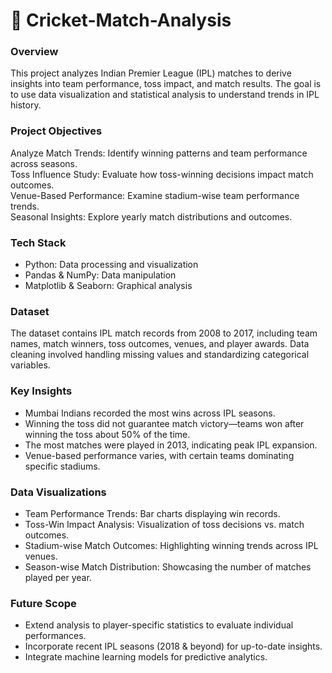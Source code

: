 # 🏏 Cricket-Match-Analysis

### Overview
This project analyzes Indian Premier League (IPL) matches to derive insights into team performance, toss impact, and match results. The goal is to use data visualization and statistical analysis to understand trends in IPL history.</br>

### Project Objectives
Analyze Match Trends: Identify winning patterns and team performance across seasons.</br>
Toss Influence Study: Evaluate how toss-winning decisions impact match outcomes.</br>
Venue-Based Performance: Examine stadium-wise team performance trends.</br>
Seasonal Insights: Explore yearly match distributions and outcomes.</br>

### Tech Stack
- Python: Data processing and visualization</br>
- Pandas & NumPy: Data manipulation</br>
- Matplotlib & Seaborn: Graphical analysis</br>

### Dataset
The dataset contains IPL match records from 2008 to 2017, including team names, match winners, toss outcomes, venues, and player awards. Data cleaning involved handling missing values and standardizing categorical variables.

### Key Insights
- Mumbai Indians recorded the most wins across IPL seasons.</br>
- Winning the toss did not guarantee match victory—teams won after winning the toss about 50% of the time.</br>
- The most matches were played in 2013, indicating peak IPL expansion.</br>
- Venue-based performance varies, with certain teams dominating specific stadiums.</br>

### Data Visualizations
- Team Performance Trends: Bar charts displaying win records.</br>
- Toss-Win Impact Analysis: Visualization of toss decisions vs. match outcomes.</br>
- Stadium-wise Match Outcomes: Highlighting winning trends across IPL venues.</br>
- Season-wise Match Distribution: Showcasing the number of matches played per year.</br>

### Future Scope
- Extend analysis to player-specific statistics to evaluate individual performances.</br>
- Incorporate recent IPL seasons (2018 & beyond) for up-to-date insights.</br>
- Integrate machine learning models for predictive analytics.</br>
